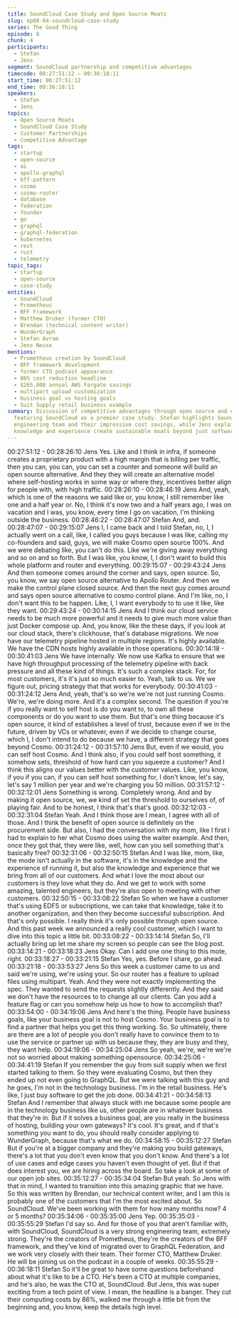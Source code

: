 ```yaml
---
title: SoundCloud Case Study and Open Source Moats
slug: ep08-04-soundcloud-case-study
series: The Good Thing
episode: 8
chunk: 4
participants:
  - Stefan
  - Jens
segment: SoundCloud partnership and competitive advantages
timecode: 00:27:51:12 – 00:36:18:11
start_time: 00:27:51:12
end_time: 00:36:18:11
speakers:
  - Stefan
  - Jens
topics:
  - Open Source Moats
  - SoundCloud Case Study
  - Customer Partnerships
  - Competitive Advantage
tags:
  - startup
  - open-source
  - ai
  - apollo-graphql
  - bff-pattern
  - cosmo
  - cosmo-router
  - database
  - federation
  - founder
  - go
  - graphql
  - graphql-federation
  - kubernetes
  - rest
  - rust
  - telemetry
topic_tags:
  - startup
  - open-source
  - case-study
entities:
  - SoundCloud
  - Prometheus
  - BFF Framework
  - Matthew Druker (former CTO)
  - Brendan (technical content writer)
  - WunderGraph
  - Stefan Avram
  - Jens Neuse
mentions:
  - Prometheus creation by SoundCloud
  - BFF framework development
  - former CTO podcast appearance
  - 86% cost reduction headline
  - $265,000 annual AWS Fargate savings
  - multipart upload customization
  - business goal vs hosting goals
  - Suit Supply retail business example
summary: Discussion of competitive advantages through open source and customer partnerships,
  featuring SoundCloud as a premier case study. Stefan highlights SoundCloud's strong
  engineering team and their impressive cost savings, while Jens explains how customer
  knowledge and experience create sustainable moats beyond just software licensing.
---
```


00:27:51:12 - 00:28:26:10
Jens
Yes. Like and I think in infra, if someone creates a proprietary product with a high margin that is
billing per traffic, then you can, you can, you can set a counter and someone will build an open
source alternative. And they they will create an alternative model where self-hosting works in
some way or where they, incentives better align for people with, with high traffic.
00:28:26:10 - 00:28:46:19
Jens
And, yeah, which is one of the reasons we said like or, you know, I still remember like one and a
half year or. No, I think it's now two and a half years ago, I was on vacation and I was, you
know, every time I go on vacation, I'm thinking outside the business.
00:28:46:22 - 00:28:47:07
Stefan
And, and.
00:28:47:07 - 00:29:15:07
Jens
I, I came back and I told Stefan, no, I, I actually went on a call, like, I called you guys because I
was like, calling my co-founders and said, guys, we will make Cosmo open source 100%. And
we were debating like, you can't do this. Like we're giving away everything and so on and so
forth. But I was like, you know, I, I don't want to build this whole platform and router and
everything.
00:29:15:07 - 00:29:43:24
Jens
And then someone comes around the corner and says, open source. So, you know, we say
open source alternative to Apollo Router. And then we make the control plane closed source.
And then the next guy comes around and says open source alternative to cosmo control plane.
And I'm like, no, I don't want this to be happen. Like, I, I want everybody to to use it like, like
they want.
00:29:43:24 - 00:30:14:15
Jens
And I think our cloud service needs to be much more powerful and it needs to give much more
value than just Docker compose up. And, you know, like the these days, if you look at our cloud
stack, there's clickhouse, that's database migrations. We now have our telemetry pipeline
hosted in multiple regions. It's highly available. We have the CDN hosts highly available in those
operations.
00:30:14:18 - 00:30:41:03
Jens
We have internally. We now use Kafka to ensure that we have high throughput processing of the
telemetry pipeline with back pressure and all these kind of things. It's such a complex stack. For,
for most customers, it's it's just so much easier to. Yeah, talk to us. We we figure out, pricing
strategy that that works for everybody.
00:30:41:03 - 00:31:24:12
Jens
And, yeah, that's so we're we're not just running Cosmo. We're, we're doing more. And it's a
complex second. The question if you're if you really want to self host is do you want to, to own
all these components or do you want to use them. But that's one thing because it's open source,
it kind of establishes a level of trust, because even if we in the future, driven by VCs or
whatever, even if we decide to change course, which I, I don't intend to do because we have, a
different strategy that goes beyond Cosmo.
00:31:24:12 - 00:31:57:10
Jens
But, even if we would, you can self host Cosmo. And I think also, if you could self host
something, it somehow sets, threshold of how hard can you squeeze a customer? And I think
this aligns our values better with the customer values. Like, you know, if you if you can, if you
can self host something for, I don't know, let's say, let's say 1 million per year and we're charging
you 50 million.
00:31:57:12 - 00:32:12:01
Jens
Something is wrong. Completely wrong. And and by making it open source, we, we kind of set
the threshold to ourselves of, of playing fair. And to be honest, I think that's that's good.
00:32:12:03 - 00:32:31:04
Stefan
Yeah. And I think those are I mean, I agree with all of those. And I think the benefit of open
source is definitely on the procurement side. But also, I had the conversation with my mom, like
I first I had to explain to her what Cosmo does using the waiter example. And then, once they
got that, they were like, well, how can you sell something that's basically free?
00:32:31:06 - 00:32:50:15
Stefan
And I was like, mom, like, the mode isn't actually in the software, it's in the knowledge and the
experience of running it, but also the knowledge and experience that we bring from all of our
customers. And what I love the most about our customers is they love what they do. And we get
to work with some amazing, talented engineers, but they're also open to meeting with other
customers.
00:32:50:15 - 00:33:08:22
Stefan
So when we have a customer that's using EDFS or subscriptions, we can take that knowledge,
take it to another organization, and then they become successful subscription. And that's only
possible. I really think it's only possible through open source. And this past week we announced
a really cool customer, which I want to dive into this topic a little bit.
00:33:08:22 - 00:33:14:14
Stefan
So, I'll actually bring up let me share my screen so people can see the blog post.
00:33:14:21 - 00:33:18:23
Jens
Okay. Can I add one one thing to this mote, right.
00:33:18:27 - 00:33:21:15
Stefan
Yes, yes. Before I share, go ahead.
00:33:21:18 - 00:33:53:27
Jens
So this week a customer came to us and said we're using, we're using your. So our router has a
feature to upload files using multipart. Yeah. And they were not exactly implementing the spec.
They wanted to send the requests slightly differently. And they said we don't have the resources
to to change all our clients. Can you add a feature flag or can you somehow help us how to how
to accomplish that?
00:33:54:00 - 00:34:19:06
Jens
And here's the thing. People have business goals, like your business goal is not to host Cosmo.
Your business goal is to find a partner that helps you get this thing working. So. So ultimately,
there are there are a lot of people you don't really have to convince them to to use the service or
partner up with us because they, they are busy and they, they want help.
00:34:19:06 - 00:34:25:04
Jens
So yeah, we're, we're we're not so worried about making something opensource.
00:34:25:06 - 00:34:41:19
Stefan
If you remember the guy from suit supply when we first started talking to them. So they were
evaluating Cosmo, but then they ended up not even going to GraphQL. But we were talking with
this guy and he goes, I'm not in the technology business. I'm in the retail business. He's like, I
just buy software to get the job done.
00:34:41:21 - 00:34:58:13
Stefan
And I remember that always stuck with me because some people are in the technology
business like us, other people are in whatever business that they're in. But if it solves a
business goal, are you really in the business of hosting, building your own gateways? It's cool.
It's great, and if that's something you want to do, you should really consider applying to
WunderGraph, because that's what we do.
00:34:58:15 - 00:35:12:27
Stefan
But if you're at a bigger company and they're making you build gateways, there's a lot that you
don't even know that you don't know. And there's a lot of use cases and edge cases you haven't
even thought of yet. But if that does interest you, we are hiring across the board. So take a look
at some of our open job sites.
00:35:12:27 - 00:35:34:04
Stefan
But yeah. So Jens with that in mind, I wanted to transition into this amazing graphic that we
have. So this was written by Brendan, our technical content writer, and I am this is probably one
of the customers that I'm the most excited about. So SoundCloud. We've been working with
them for how many months now? 4 or 5 months?
00:35:34:06 - 00:35:35:00
Jens
Yep.
00:35:35:03 - 00:35:55:29
Stefan
I'd say so. And for those of you that aren't familiar with, with SoundCloud, SoundCloud is a very
strong engineering team, extremely strong. They're the creators of Prometheus, they're the
creators of the BFF framework, and they've kind of migrated over to GraphQL Federation, and
we work very closely with their team. Their former CTO, Matthew Druker. He will be joining us
on the podcast in a couple of weeks.
00:35:55:29 - 00:36:18:11
Stefan
So it'll be great to have some questions beforehand about what it's like to be a CTO. He's been
a CTO at multiple companies, and he's also, he was the CTO at, SoundCloud. But Jens, this
was super exciting from a tech point of view. I mean, the headline is a banger. They cut their
computing costs by 86%, walked me through a little bit from the beginning and, you know, keep
the details high level.